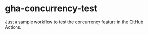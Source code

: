# gha-concurrency-test

Just a sample workflow to test the concurrency feature in the GitHub Actions.
